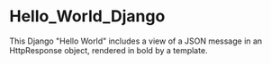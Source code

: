 # Hello_World_Django
This Django "Hello World" includes a view of a JSON message in an HttpResponse object, rendered in bold by a template. 
